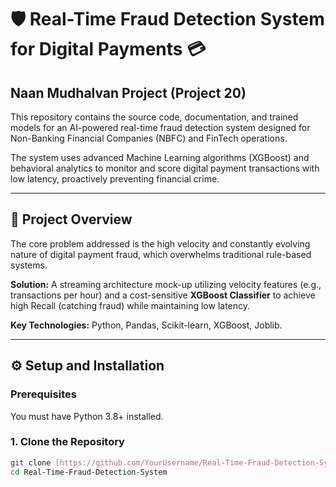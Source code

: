 # 🛡️ Real-Time Fraud Detection System for Digital Payments 💳

## Naan Mudhalvan Project (Project 20)

This repository contains the source code, documentation, and trained models for an AI-powered real-time fraud detection system designed for Non-Banking Financial Companies (NBFC) and FinTech operations.

The system uses advanced Machine Learning algorithms (XGBoost) and behavioral analytics to monitor and score digital payment transactions with low latency, proactively preventing financial crime.

---

## 🚀 Project Overview

The core problem addressed is the high velocity and constantly evolving nature of digital payment fraud, which overwhelms traditional rule-based systems.

**Solution:** A streaming architecture mock-up utilizing velocity features (e.g., transactions per hour) and a cost-sensitive **XGBoost Classifier** to achieve high Recall (catching fraud) while maintaining low latency.

**Key Technologies:** Python, Pandas, Scikit-learn, XGBoost, Joblib.

---

## ⚙️ Setup and Installation

### Prerequisites

You must have Python 3.8+ installed.

### 1. Clone the Repository

```bash
git clone [https://github.com/YourUsername/Real-Time-Fraud-Detection-System.git](https://github.com/YourUsername/Real-Time-Fraud-Detection-System.git)
cd Real-Time-Fraud-Detection-System